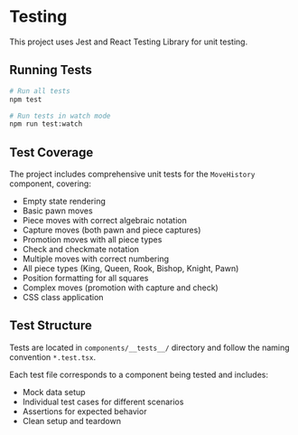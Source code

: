 # Testing

This project uses Jest and React Testing Library for unit testing.

## Running Tests

```bash
# Run all tests
npm test

# Run tests in watch mode
npm run test:watch
```

## Test Coverage

The project includes comprehensive unit tests for the `MoveHistory` component, covering:

- Empty state rendering
- Basic pawn moves
- Piece moves with correct algebraic notation
- Capture moves (both pawn and piece captures)  
- Promotion moves with all piece types
- Check and checkmate notation
- Multiple moves with correct numbering
- All piece types (King, Queen, Rook, Bishop, Knight, Pawn)
- Position formatting for all squares
- Complex moves (promotion with capture and check)
- CSS class application

## Test Structure

Tests are located in `components/__tests__/` directory and follow the naming convention `*.test.tsx`.

Each test file corresponds to a component being tested and includes:
- Mock data setup
- Individual test cases for different scenarios
- Assertions for expected behavior
- Clean setup and teardown
